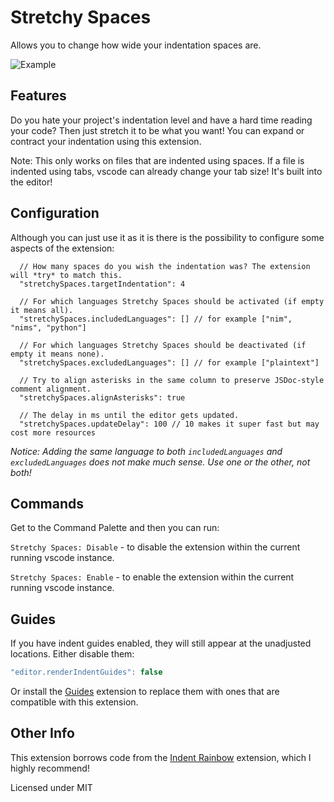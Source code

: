 # Stretchy Spaces

Allows you to change how wide your indentation spaces are.

![Example](https://raw.githubusercontent.com/kylepaulsen/vscode-stretchy-spaces/master/pic.png)

## Features

Do you hate your project's indentation level and have a hard time reading your code? Then just
stretch it to be what you want! You can expand or contract your indentation using this extension.

Note: This only works on files that are indented using spaces. If a file is indented using tabs, vscode can already change your tab size! It's built into the editor!

## Configuration

Although you can just use it as it is there is the possibility to configure some aspects of the extension:

```
  // How many spaces do you wish the indentation was? The extension will *try* to match this.
  "stretchySpaces.targetIndentation": 4

  // For which languages Stretchy Spaces should be activated (if empty it means all).
  "stretchySpaces.includedLanguages": [] // for example ["nim", "nims", "python"]

  // For which languages Stretchy Spaces should be deactivated (if empty it means none).
  "stretchySpaces.excludedLanguages": [] // for example ["plaintext"]

  // Try to align asterisks in the same column to preserve JSDoc-style comment alignment.
  "stretchySpaces.alignAsterisks": true

  // The delay in ms until the editor gets updated.
  "stretchySpaces.updateDelay": 100 // 10 makes it super fast but may cost more resources
```

*Notice: Adding the same language to both `includedLanguages` and `excludedLanguages` does not make much sense. Use one or the other, not both!*

## Commands

Get to the Command Palette and then you can run:

`Stretchy Spaces: Disable` - to disable the extension within the current running vscode instance.

`Stretchy Spaces: Enable` - to enable the extension within the current running vscode instance.

## Guides

If you have indent guides enabled, they will still appear at the unadjusted locations. Either disable them:

```js
"editor.renderIndentGuides": false
```

Or install the [Guides](https://marketplace.visualstudio.com/itemdetails?itemName=spywhere.guides) extension to replace them with ones that are compatible with this extension.

## Other Info

This extension borrows code from the [Indent Rainbow](https://github.com/oderwat/vscode-indent-rainbow) extension, which I highly recommend!

Licensed under MIT
